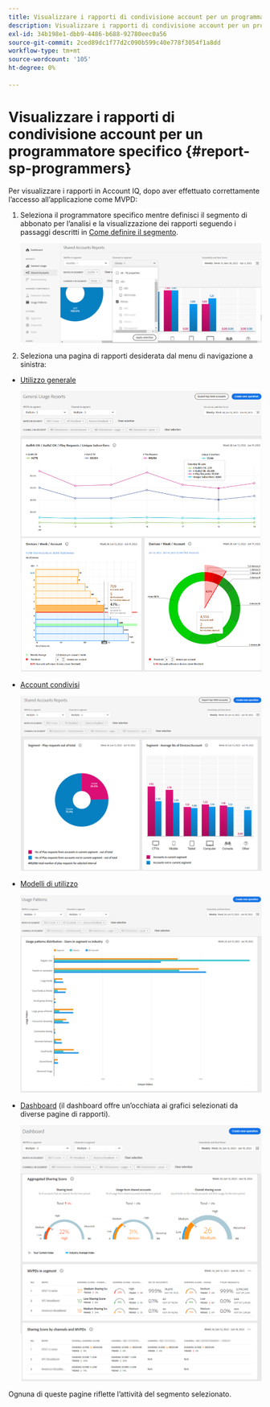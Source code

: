 ```yaml
---
title: Visualizzare i rapporti di condivisione account per un programmatore specifico
description: Visualizzare i rapporti di condivisione account per un programmatore specifico
exl-id: 34b198e1-dbb9-4486-b688-92780eec0a56
source-git-commit: 2ced89dc1f77d2c090b599c40e778f3054f1a8dd
workflow-type: tm+mt
source-wordcount: '105'
ht-degree: 0%

---
```


# Visualizzare i rapporti di condivisione account per un programmatore specifico {#report-sp-programmers}

Per visualizzare i rapporti in Account IQ, dopo aver effettuato correttamente l’accesso all’applicazione come MVPD:

1. Seleziona il programmatore specifico mentre definisci il segmento di abbonato per l’analisi e la visualizzazione dei rapporti seguendo i passaggi descritti in [Come definire il segmento](/help/accountiq/howto-select-segment-timeframe.md).

   ![seleziona canali](assets/programmer-selection.png)


1. Seleziona una pagina di rapporti desiderata dal menu di navigazione a sinistra:

* [Utilizzo generale](/help/accountiq/general-usage-reports.md)

  ![](assets/specific-mvpd-gen-usage.png)
* [Account condivisi](/help/accountiq/shared-acc-reports.md)

  ![](assets/specific-mvpd-shared-acc.png)
* [Modelli di utilizzo](/help/accountiq/usage-patterns.md)

  ![](assets/specific-mvpd-usage-pattern.png)

* [Dashboard](/help/accountiq/dashboard.md) (il dashboard offre un’occhiata ai grafici selezionati da diverse pagine di rapporti).

  ![](assets/specific-mvpd-dashboard.png)

Ognuna di queste pagine riflette l’attività del segmento selezionato.
